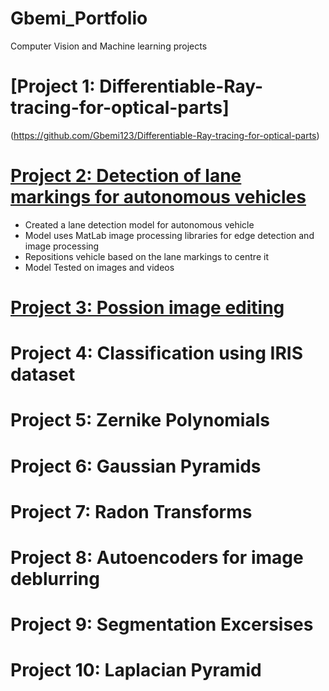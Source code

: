 # Gbemi_Portfolio
Computer Vision and Machine learning projects

# [Project 1: Differentiable-Ray-tracing-for-optical-parts]
(https://github.com/Gbemi123/Differentiable-Ray-tracing-for-optical-parts)

# [Project 2: Detection of lane markings for autonomous vehicles](https://github.com/Gbemi123/Lane-marking-detection)
- Created a lane detection model for autonomous vehicle
- Model uses MatLab image processing libraries for edge detection and image processing
- Repositions vehicle based on the lane markings to centre it
- Model Tested on images and videos

# [Project 3: Possion image editing](https://github.com/Gbemi123/Poisson-Editing)

# Project 4: Classification using IRIS dataset 

# Project 5: Zernike Polynomials

# Project 6: Gaussian Pyramids

# Project 7: Radon Transforms

# Project 8: Autoencoders for image deblurring 

# Project 9: Segmentation Excersises

# Project 10: Laplacian Pyramid


